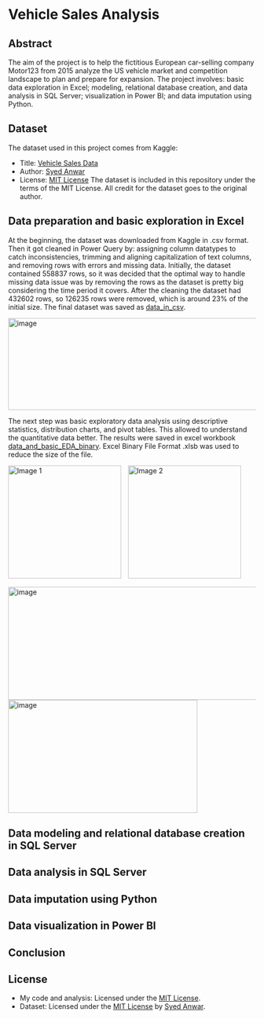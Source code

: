 # Vehicle Sales Analysis

## Abstract
The aim of the project is to help the fictitious European car-selling company Motor123 from 2015 analyze the US vehicle market and competition landscape to plan and prepare for expansion. The project involves: basic data exploration in Excel; modeling, relational database creation, and data analysis in SQL Server; visualization in Power BI; and data imputation using Python.


## Dataset
The dataset used in this project comes from Kaggle:
- Title: [Vehicle Sales Data](https://www.kaggle.com/datasets/syedanwarafridi/vehicle-sales-data/data)
- Author: [Syed Anwar](https://www.kaggle.com/syedanwarafridi)
- License: [MIT License](https://www.mit.edu/~amini/LICENSE.md)
The dataset is included in this repository under the terms of the MIT License. All credit for the dataset goes to the original author.


## Data preparation and basic exploration in Excel
At the beginning, the dataset was downloaded from Kaggle in .csv format. Then it got cleaned in Power Query by: assigning column datatypes to catch inconsistencies, trimming and aligning capitalization of text columns, and removing rows with errors and missing data. Initially, the dataset contained 558837 rows, so it was decided that the optimal way to handle missing data issue was by removing the rows as the dataset is pretty big considering the time period it covers. After the cleaning the dataset had 432602 rows, so 126235 rows were removed, which is around 23% of the initial size. The final dataset was saved as [data_in_csv](https://github.com/ai-artem-orlov/vehicle-sales-analysis/blob/main/data_in_csv.zip).

<img width="1441" height="187" alt="image" src="https://github.com/user-attachments/assets/e8433e37-72b1-41ba-b126-4670a3cc15d1" />


The next step was basic exploratory data analysis using descriptive statistics, distribution charts, and pivot tables. This allowed to understand the quantitative data better. The results were saved in excel workbook [data_and_basic_EDA_binary](https://github.com/ai-artem-orlov/vehicle-sales-analysis/blob/main/data_and_basic_EDA_binary.xlsb). Excel Binary File Format .xlsb was used to reduce the size of the file.

<p align="left">
  <img src="https://github.com/user-attachments/assets/9b3edd73-5a61-451a-b850-396c35d17cf1" alt="Image 1" height="230" style="margin-right: 10px;" />
  <img src="https://github.com/user-attachments/assets/2c9069a0-66db-4c7d-9245-7628ac793107" alt="Image 2" height="230" />
</p>



<img width="597" height="230" alt="image" src="https://github.com/user-attachments/assets/9b3edd73-5a61-451a-b850-396c35d17cf1" />
<img width="385" height="230" alt="image" src="https://github.com/user-attachments/assets/2c9069a0-66db-4c7d-9245-7628ac793107" />



## Data modeling and relational database creation in SQL Server
## Data analysis in SQL Server
## Data imputation using Python
## Data visualization in Power BI
## Conclusion


## License
- My code and analysis: Licensed under the [MIT License](https://github.com/ai-artem-orlov/vehicle-sales-analysis?tab=MIT-1-ov-file).
- Dataset: Licensed under the [MIT License](https://www.mit.edu/~amini/LICENSE.md) by [Syed Anwar](https://www.kaggle.com/syedanwarafridi).
